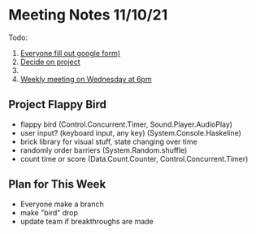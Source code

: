 # Meeting Notes 11/10/21

Todo:

1. [Everyone fill out google form)](#1)
2. [Decide on project](#2)
3. [](#3)
4. [Weekly meeting on Wednesday at 6pm](#4)

<a name="1"></a>
## Project Flappy Bird
- flappy bird (Control.Concurrent.Timer, Sound.Player.AudioPlay)
- user input? (keyboard input, any key) (System.Console.Haskeline)
- brick library for visual stuff, state changing over time
- randomly order barriers (System.Random.shuffle)
- count time or score (Data.Count.Counter, Control.Concurrent.Timer)

<a name="4"></a>
## Plan for This Week
- Everyone make a branch
- make "bird" drop
- update team if breakthroughs are made
